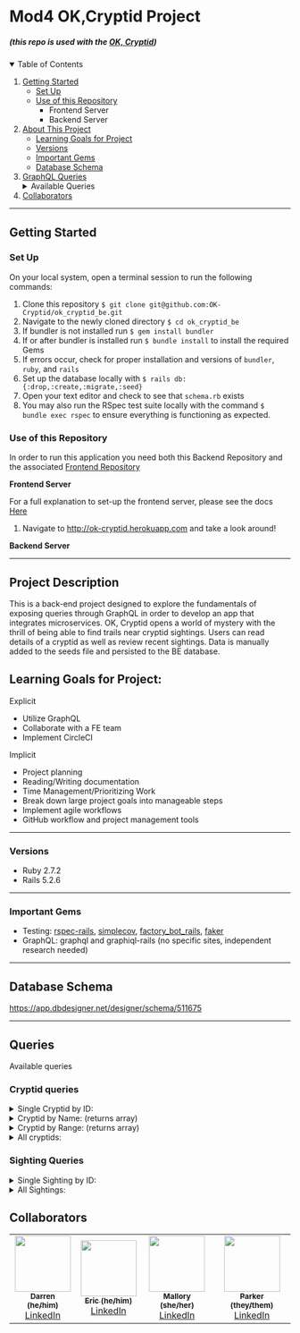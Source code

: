 

# Mod4 OK,Cryptid Project
#####  (this repo is used with the [OK, Cryptid](https://github.com/OK-Cryptid/ok_cryptid_be))

<details open="open">
  <summary>Table of Contents</summary>
  <ol>
    <li>
      <a href="#getting-started">Getting Started</a>
      <ul>
        <li><a href="#set-up">Set Up</a></li>
        <li><a href="#use-of-this-repository">Use of this Repository</a>
          <ul>
            <li>Frontend Server</li>
            <li>Backend Server</li>
          </ul>
        </li>
    </li>
    </ul>
    <li>
      <a href="#project-description">About This Project</a>
      <ul>
        <li><a href="#learning-goals-for-project">Learning Goals for Project</a></li>
        <li><a href="#versions">Versions</a></li>
        <li><a href="#important-gems">Important Gems</a></li>
        <li><a href="#database-schema">Database Schema</a></li>
      </ul>
    </li>
    <li>
      <a href="#graphql">GraphQL Queries</a>
      <details>
        <summary>Available Queries</summary>
        <ul>
          <li><a href="#cryptid-queries">Cryptid Queries</a></li>
          <li><a href="#sighting-queries">Sighting Queries</a></li>
        </ul>
      </details>
    </li>
    <li><a href="#collaborators">Collaborators</a></li>
  </ol>
</details>

----------

## Getting Started

### Set Up
On your local system, open a terminal session to run the following commands:
1. Clone this repository `$ git clone git@github.com:OK-Cryptid/ok_cryptid_be.git`
2. Navigate to the newly cloned directory `$ cd ok_cryptid_be`
3. If bundler is not installed run `$ gem install bundler`
4. If or after bundler is installed run `$ bundle install` to install the required Gems
5. If errors occur, check for proper installation and versions of `bundler`, `ruby`, and `rails`
6. Set up the database locally with `$ rails db:{:drop,:create,:migrate,:seed}`
7. Open your text editor and check to see that `schema.rb` exists
8. You may also run the RSpec test suite locally with the command `$ bundle exec rspec` to ensure everything is functioning as expected.

### Use of this Repository
In order to run this application you need both this Backend Repository and the associated [Frontend Repository](https://github.com/OK-Cryptid/ok-cryptid-fe)

**Frontend Server**
 
For a full explanation to set-up the frontend server, please see the docs [Here](https://github.com/OK-Cryptid/ok-cryptid-fe#readme)

<!-- On you command line:
1. Navigate to the local directory where the frontend repo is housed
2. Start the Frontend server with `$ rails s` and navigate to http://localhost:3000/ or http://ok-cryptid.herokuapp.com in your web browser. Here you are able to interact with the application. -->

<!-- 1.  Navigate to http://ok-cryptid.herokuapp.com and take a look around! -->
1. Navigate to http://ok-cryptid.herokuapp.com and take a look around!

**Backend Server**
 
<!-- On your command line:
1. Navigate to the local directory where the backend repo is housed
2. Run `$ rails s` to run the server locally
3. Open a web browser and navigate to http://localhost:3000/graphiql
4. Here you are able to explore the queries exposed by the API! -->

----------

## Project Description

This is a back-end project designed to explore the fundamentals of exposing queries through GraphQL in order to develop an app that integrates microservices. OK, Cryptid opens a world of mystery with the thrill of being able to find trails near cryptid sightings. Users can read details of a cryptid as well as review recent sightings. Data is manually added to the seeds file and persisted to the BE database. 

## Learning Goals for Project:

Explicit
- Utilize GraphQL
- Collaborate with a FE team
- Implement CircleCI

Implicit
- Project planning
- Reading/Writing documentation
- Time Management/Prioritizing Work
- Break down large project goals into manageable steps
- Implement agile workflows
- GitHub workflow and project management tools

----------

### Versions

- Ruby 2.7.2
- Rails 5.2.6

----------

### Important Gems

- Testing: [rspec-rails](https://github.com/rspec/rspec-rails), [simplecov](https://github.com/simplecov-ruby/simplecov), [factory_bot_rails](https://github.com/thoughtbot/factory_bot_rails), [faker](https://github.com/vajradog/faker-rails)
- GraphQL: graphql and graphiql-rails (no specific sites, independent research needed) 

----------

## Database Schema

https://app.dbdesigner.net/designer/schema/511675


----------

## Queries
Available queries

### Cryptid queries
<details>
    <summary> Single Cryptid by ID: </summary>

```
Query
{
 cryptidById(id: "6") {
  name
  dangerLevel
  description
  image
  range
  sightings{
    title
   }
 }
}
  
response
  
{
  "data": {
    "cryptidById": {
      "name": "Bigfoot",
      "dangerLevel": "6",
      "description": "Bigfoot, also called Sasquatch (from Salish se’sxac: “wild men”) is a large, hairy, humanlike creature described as ranging from 6 to 15 feet tall. It is observed standing on two feet, often giving off a foul smell, and moving silently or emitting a high-pitched cry. Footprints have measured up to 24 inches in width.",
      "image": "https://bit.ly/3JKsNDs",
      "range": "Rocky Mountains, Appalachian Trial, Coastal Plain",
      "sightings": [
        {
          "title": "Black Mesa Research Facility"
        },
        {
          "title": "Sector G Hydro Electric"
        },
        {
          "title": "Sector E Biodome Complex"
        }
      ]
    }
  }
}
```

</details>

<details>
    <summary> Cryptid by Name: (returns array) </summary>

```
Query
{
 cryptidByName(Name: "bigfoot") {
  name
  dangerLevel
  description
  image
  range
  sightings{
    title
   }
 }
}
  
response
  
{
  "data": {
    "cryptidByName": [
      {
        "name": "Bigfoot",
        "dangerLevel": "6",
        "description": "Bigfoot, also called Sasquatch (from Salish se’sxac: “wild men”) is a large, hairy, humanlike creature described as ranging from 6 to 15 feet tall. It is observed standing on two feet, often giving off a foul smell, and moving silently or emitting a high-pitched cry. Footprints have measured up to 24 inches in width.",
        "image": "https://bit.ly/3JKsNDs",
        "range": "Rocky Mountains, Appalachian Trial, Coastal Plain",
        "sightings": [
          {
            "title": "Black Mesa Research Facility"
          },
          {
            "title": "Sector G Hydro Electric"
          },
          {
            "title": "Sector E Biodome Complex"
          }
        ]
      }
    ]
  }
}
```

</details>

<details>
    <summary>Cryptid by Range: (returns array) </summary>

```
Query
{
 cryptidByRange(range: "colorado") {
  name
  dangerLevel
  description
  image
  range
  sightings{
    title
   }
 }
}
  
response
  
{
  "data": {
    "cryptidByRange": [
      {
        "name": "Tommyknocker",
        "dangerLevel": "1",
        "description": "A subterranean gnome-like creature described as a littler person approximately 2ft tall, with a disproportionately large head, long arms, wrinkled skin, and white whiskers. It sometimes wears a tiny version of standard miner's garb and commits random mischief, such as stealing miners' unattencded tools and food.",
        "image": "https://bit.ly/3qDsItE",
        "range": "underground Pennsylvania, Colorado, Nevada, California",
        "sightings": [
          {
            "title": "Nova Prospekt"
          },
          {
            "title": "Sector E Biodome Complex"
          },
          {
            "title": "Section A-17 Prototype Labs"
          }
        ]
      }
    ]
  }
}
```

</details>

<details>
    <summary> All cryptids: </summary>

```
Query
{
 getCryptids {
  name
  dangerLevel
  description
  image
  range
  sightings{
    title
   }
 }
}
  
response
  
{
  "data": {
    "getCryptids": [
      {
        "name": "Bigfoot",
        "dangerLevel": "6",
        "description": "Bigfoot, also called Sasquatch (from Salish se’sxac: “wild men”) is a large, hairy, humanlike creature described as ranging from 6 to 15 feet tall. It is observed standing on two feet, often giving off a foul smell, and moving silently or emitting a high-pitched cry. Footprints have measured up to 24 inches in width.",
        "image": "https://bit.ly/3JKsNDs",
        "range": "Rocky Mountains, Appalachian Trial, Coastal Plain",
        "sightings": [
          {
            "title": "Black Mesa Research Facility"
          },
          {
            "title": "Sector G Hydro Electric"
          },
          {
            "title": "Sector E Biodome Complex"
          }
        ]
      },
      {
        "name": "Mothman",
        "dangerLevel": "4",
        "description": "Mothman is a black 10-foot creature with wings and red eyes.",
        "image": "https://bit.ly/3INwjLP",
        "range": "West Virginia, Chicago",
        "sightings": [
          {
            "title": "Sector B Coolant Reserve"
          },
          {
            "title": "Black Mesa Research Facility"
          },
          {
            "title": "Xen"
          }
        ]
      },
      {
        "name": "Nightcrawler",
        "dangerLevel": "5",
        "description": "Nightcrawlers appear to be relatively short creatures (approx. 1.5 meters) with most of their height being made up of their legs as they possess an extremely small upper body. It is an extremely thin, white humanoid with no discernible arms.",
        "image": "https://bit.ly/37Yiei1",
        "range": "California",
        "sightings": [
          {
            "title": "Sector G Hydro Electric"
          },
          {
            "title": "Black Mesa Research Facility"
          },
          {
            "title": "Ravenholm"
          }
        ]
      },
      {
        "name": "Chupacabra",
        "dangerLevel": "6",
        "description": "The chupacabra, literally 'goat-sucker' in Spanish, is described as dog-like or reptilian and alien-like. A heavy creature, approximately the size of a small bear, with a row of spines reaching from the neck to the base of the tail, its name comes from the creature's reported vampirism-- it is said to attack and drink the blood of livestock, particularly goats.",
        "image": "https://bit.ly/3wGyYov",
        "range": "Southwestern US, Puerto Rico, Maine",
        "sightings": [
          {
            "title": "Sector D Administration"
          },
          {
            "title": "Sector C Test Labs"
          },
          {
            "title": "Citadel"
          }
        ]
      },
      {
        "name": "Tommyknocker",
        "dangerLevel": "1",
        "description": "A subterranean gnome-like creature described as a littler person approximately 2ft tall, with a disproportionately large head, long arms, wrinkled skin, and white whiskers. It sometimes wears a tiny version of standard miner's garb and commits random mischief, such as stealing miners' unattencded tools and food.",
        "image": "https://bit.ly/3qDsItE",
        "range": "underground Pennsylvania, Colorado, Nevada, California",
        "sightings": [
          {
            "title": "Nova Prospekt"
          },
          {
            "title": "Sector E Biodome Complex"
          },
          {
            "title": "Section A-17 Prototype Labs"
          }
        ]
      },
      {
        "name": "Skin-walker",
        "dangerLevel": "5",
        "description": "A skin-walker is a type of harmful witch who has the ability to turn into, possess, or disguise themselves as an animal for the purpose of committing harm. Skin-walkers are not well understood outside of Navajo culture, mostly due to reluctance to discuss the subject with outsiders.",
        "image": "https://bit.ly/3uzpUPx",
        "range": "unknown",
        "sightings": [
          {
            "title": "Black Mesa East"
          },
          {
            "title": "Sector C Test Labs"
          },
          {
            "title": "Sector C Test Labs"
          }
        ]
      },
      {
        "name": "Alien",
        "dangerLevel": "2",
        "description": "Also called extraterrestrial life, aliens are intelligent beings that do not originate from earth.",
        "image": "https://bit.ly/3tHKvBO",
        "range": "unknown",
        "sightings": [
          {
            "title": "Black Mesa East"
          },
          {
            "title": "White Forest"
          },
          {
            "title": "Black Mesa East"
          }
        ]
      },
      {
        "name": "Loch Ness Monster",
        "dangerLevel": "7",
        "description": "A creature affectionately known as Nessie, it is a large, long-necked creature that inhabits Loch Ness in the Scottish Highlands.",
        "image": "https://bit.ly/3Nons6V",
        "range": "Scottish Highlands",
        "sightings": [
          {
            "title": "Sector G Hydro Electric"
          },
          {
            "title": "Sector G Hydro Electric"
          },
          {
            "title": "Xen"
          }
        ]
      }
    ]
  }
}
```

</details>

### Sighting Queries

<details>
    <summary> Single Sighting by ID: </summary>

```
Query
  
{
  sightingById(id: "4") {
    description
    image
    location
    title
    trailLinks
  }
}
  
response
  
{
  "data": {
    "sightingById": {
      "description": "A youth group was camping in the Marble Mountain Wilderness when leader Jim Mills noticed a strange-looking creature skulking along a ridge nearby.",
      "image": "https://loremflickr.com/300/300/cryptid",
      "location": "Idaho",
      "title": "Sector G Hydro Electric",
      "trailLinks": [
        "mclaughlin.com",
        "barrows-hane.biz",
        "gulgowski.name"
      ]
    }
  }
}
```

</details>

<details>
    <summary> All Sightings: </summary>

```
Query
  
{
  sightings {
    description
    image
    location
    title
    trailLinks
  }
}
  
response
  
{
  "data": {
    "sightings": [
      {
        "description": "Spotted Bigfoot along the highway near millstone. Described the creature as having looked back at them on the shoulder of the road — an encounter that ultimately lasted seconds",
        "image": "sighting image 1",
        "location": "Millstone, PE",
        "title": "Black Mesa Research Facility",
        "trailLinks": [
          "swift.biz",
          "rolfson-frami.net",
          "quigley-nienow.name"
        ]
      },
      {
        "description": "A youth group was camping in the Marble Mountain Wilderness when leader Jim Mills noticed a strange-looking creature skulking along a ridge nearby.",
        "image": "https://loremflickr.com/300/300/cryptid",
        "location": "Idaho",
        "title": "Sector G Hydro Electric",
        "trailLinks": [
          "mclaughlin.com",
          "barrows-hane.biz",
          "gulgowski.name"
        ]
      },
      {
        "description": "A hiker was walking when he spotted a large creature to the left in the woods. As he approached, the creature stood up on two legs and started throwing rocks at him.",
        "image": "https://loremflickr.com/300/300/cryptid",
        "location": "Iowa",
        "title": "Sector E Biodome Complex",
        "trailLinks": [
          "block.info",
          "farrell-veum.name",
          "feest.name"
        ]
      },
      {
        "description": "Five gravediggers claimed to see a human-like figure soaring just above them in the autumn trees.",
        "image": "https://loremflickr.com/300/300/cryptid",
        "location": "Ohio",
        "title": "Sector B Coolant Reserve",
        "trailLinks": [
          "streich-greenholt.biz",
          "kulas.net",
          "hessel.biz"
        ]
      },
      {
        "description": "A man was driving along State Route 2 saw something jump from tree to tree. He pulled off the road and snapped some pictures. In the pictures, the creature appears to have wings with pointed tips and long legs, bent at an awkward angle.",
        "image": "https://loremflickr.com/300/300/cryptid",
        "location": "Maryland",
        "title": "Black Mesa Research Facility",
        "trailLinks": [
          "effertz.biz",
          "zemlak.co",
          "block.biz"
        ]
      },
      {
        "description": "A man saw something that resembled a humanoid pterodactyl flying awkwardly.",
        "image": "https://loremflickr.com/300/300/cryptid",
        "location": "Iowa",
        "title": "Xen",
        "trailLinks": [
          "howell-fadel.biz",
          "marquardt-flatley.biz",
          "kilback.com"
        ]
      },
      {
        "description": "A man put up trail cameras in his yard to see what was causing his dogs to bark during the night. The cameras captured images of strange pale, small, armless creatures walking.",
        "image": "https://loremflickr.com/300/300/cryptid",
        "location": "California",
        "title": "Sector G Hydro Electric",
        "trailLinks": [
          "mayer.com",
          "okuneva.info",
          "schroeder.name"
        ]
      },
      {
        "description": "A 17 year old motorist saw a strange thing on the side of the road when driving at night. It was thin and pale with long legs, and moved oddly as if disjointed.",
        "image": "https://loremflickr.com/300/300/cryptid",
        "location": "Delaware",
        "title": "Black Mesa Research Facility",
        "trailLinks": [
          "hermiston.io",
          "veum.info",
          "bernhard-moore.io"
        ]
      },
      {
        "description": "A video captured on home surveillance system shows a white creature with long legs and no upper body walking slowly across the yard.",
        "image": "https://loremflickr.com/300/300/cryptid",
        "location": "Kansas",
        "title": "Ravenholm",
        "trailLinks": [
          "klocko.com",
          "senger.biz",
          "fisher-marquardt.info"
        ]
      },
      {
        "description": "A woman spotted a creature standing upright, resembling a reptilian kangaroo with huge red eyes. It ran into the brush when she screamed. Later, the livestock on the property were found to be dead. They were not eaten or mutilated, but were drained of blood.",
        "image": "https://loremflickr.com/300/300/cryptid",
        "location": "Oregon",
        "title": "Sector D Administration",
        "trailLinks": [
          "dicki-hane.name",
          "towne.org",
          "armstrong-schuppe.io"
        ]
      },
      {
        "description": "Two seven year old boys described seeing a dog-like creature with a row of spines down its back standing on its hind legs near the barn. Six of the family goats were found drained of blood approximately 40 feet away from where the creature had been lurking.",
        "image": "https://loremflickr.com/300/300/cryptid",
        "location": "North Carolina",
        "title": "Sector C Test Labs",
        "trailLinks": [
          "quigley.info",
          "bergstrom.name",
          "lemke.net"
        ]
      },
      {
        "description": "A man saw a large black-haired creature with red eyes and clawed hands come out of the trees and attack the family dog. He ran to get his gun, but when he returned, the creature was gone and the family dog was left dead with puncture wounds to neck.",
        "image": "https://loremflickr.com/300/300/cryptid",
        "location": "Georgia",
        "title": "Citadel",
        "trailLinks": [
          "fisher.info",
          "lebsack.com",
          "nikolaus.io"
        ]
      },
      {
        "description": "A miner heard the voice of a young boy calling for help while deep inside the mines. Coworkers warned him not to follow the voice, but he reportedly felt compelled to make sure the boy was safe. When he went into a tunnel to search for the child, coworkers reported that they heard knocking and whispering sounds and shouted for him to turn back. He responded that he thought he saw a small figure perched high up in the cave. The tunnel then collapsed, killing him.",
        "image": "https://loremflickr.com/300/300/cryptid",
        "location": "West Virginia",
        "title": "Nova Prospekt",
        "trailLinks": [
          "pfannerstill.net",
          "pfannerstill-towne.org",
          "moore.net"
        ]
      },
      {
        "description": "Four men exploring a cave area started hearing a voice whispering their names, and a sequence of knocking from deeper in the cave. Two of the men felt it was a warning and decided to exit the cave while the other two stayed behind, laughing and jokingly calling out to the voices. The two men that remained were crushed in a sudden cave-in ten minutes later.",
        "image": "https://loremflickr.com/300/300/cryptid",
        "location": "Wisconsin",
        "title": "Sector E Biodome Complex",
        "trailLinks": [
          "schmidt.org",
          "skiles.co",
          "kilback-lubowitz.net"
        ]
      },
      {
        "description": "A group of men working in a local mine reported to their supervisor that when working in a certain area, they have been getting pelted with rocks, their tools are being taken, their lights keep inexplicably going out, and their ladders are being shaken. Several men have reported to hearing the voice of a coworker who died in an accident the previous year.",
        "image": "https://loremflickr.com/300/300/cryptid",
        "location": "Florida",
        "title": "Section A-17 Prototype Labs",
        "trailLinks": [
          "lesch.io",
          "boyer-haley.co",
          "considine.io"
        ]
      },
      {
        "description": "A man walking with his dogs on his farm in the evening started hearing voices talking in a language he could not understand. Suddenly there was a strong wind and he came up on a creature that appeared to be a wolf, but three times larger than the size of a normal wolf, and with glowing orange eyes. It began to growl, so he shot his rifle at it, but the bullet hit the creature and fell into the snow like a pebble. A strong gust of wind blew again, and the creature quickly turned and disappeared into the darkness. When the man went over to where it had been standing, there were no prints or tracks in the snow, the only mark was the spot where his bullet fell in the snow.",
        "image": "https://loremflickr.com/300/300/cryptid",
        "location": "Pennsylvania",
        "title": "Black Mesa East",
        "trailLinks": [
          "berge.info",
          "nitzsche.io",
          "fritsch-schmidt.biz"
        ]
      },
      {
        "description": "A woman driving along a highway at night was overcome with a sudden overwhelming feeling of dread. She felt an urging in her mind that she should turn around and go back the other direction on the road. She shook off the feeling and continued, thinking it was only anxiety being on the road alone. She then saw in the corner of her headlight on the shoulder, a strange animal running alongside her truck, keeping pace at 70mph. It turned and looked at her and she slammed on her breaks, startled. She stated it had a face that resembled a human, but different. When she shined her light where the creature had been, there was nothing there. She decided to turn around and go back.",
        "image": "https://loremflickr.com/300/300/cryptid",
        "location": "Maine",
        "title": "Sector C Test Labs",
        "trailLinks": [
          "bradtke.info",
          "botsford.co",
          "carter.com"
        ]
      },
      {
        "description": "A father and son on a hunting ranch out before sunrise both reported the sudden onset of a feeling of being watched. They shined their flashlights out of the hunting blind and saw something dart away in the periphery. Figuring it was probably nothing of concern, they both shrugged it off. A short time later, the son needed to use the bathroom and exited the blind with the father following behind. When they turned around, they reported that standing in front of them was a mangled-looking coyote-human hybrid creature standing on its hind legs looking at them. They both panicked and tried to scramble back into the blind, and the creature darted into the trees.",
        "image": "https://loremflickr.com/300/300/cryptid",
        "location": "New Mexico",
        "title": "Sector C Test Labs",
        "trailLinks": [
          "west.biz",
          "ernser.com",
          "okon.org"
        ]
      },
      {
        "description": "A man was awoken during the night to an extremely bright light shining in through his bedroom window. He decided to get out of bed to see where the light was coming from outside. He was startled to find a figure standing in his room between himself and his window. He was unable to move or scream, and the figure approached him. It reached out and began tapping on his forehead with what felt like something sharp or pointed. He blacked out and woke up on the floor the next morning. He was found to have a small unexplained red spot of broken skin in the center of his forehead.",
        "image": "https://loremflickr.com/300/300/cryptid",
        "location": "Iowa",
        "title": "Black Mesa East",
        "trailLinks": [
          "mcclure.io",
          "huels.name",
          "runolfsdottir.co"
        ]
      },
      {
        "description": "A family of six was sitting around a campfire in their back yard late at night. They reported that suddenly a blinding blue light appeared above them. The next thing they remember, they were all standing inside their house facing the back door.",
        "image": "https://loremflickr.com/300/300/cryptid",
        "location": "West Virginia",
        "title": "White Forest",
        "trailLinks": [
          "huel.biz",
          "cassin.com",
          "steuber.org"
        ]
      },
      {
        "description": "A woman with a sick elderly dog was sitting on the floor comforting her pet. She heard a strange sound and a small humanoid creature with large eyes appeared beside her. The creature reached out and rested its hand on the dog. The womans husband entered the room, and jumped back, not knowing what the creature was. It was startled and darted outside through the dog door.",
        "image": "https://loremflickr.com/300/300/cryptid",
        "location": "Maryland",
        "title": "Black Mesa East",
        "trailLinks": [
          "lebsack.co",
          "nader-frami.name",
          "cormier.io"
        ]
      },
      {
        "description": "A group of friends vacationing on a boat reported seeing a huge creature with a long neck arch out of the water.",
        "image": "https://loremflickr.com/300/300/cryptid",
        "location": "Utah",
        "title": "Sector G Hydro Electric",
        "trailLinks": [
          "schulist.name",
          "kuphal-stracke.com",
          "hoeger-hirthe.info"
        ]
      },
      {
        "description": "Police received multiple calls of a strange extremely large creature swimming at high speed and emitting a low freqency noise.",
        "image": "https://loremflickr.com/300/300/cryptid",
        "location": "Maine",
        "title": "Sector G Hydro Electric",
        "trailLinks": [
          "grimes.com",
          "cummings-schmeler.net",
          "reilly.net"
        ]
      },
      {
        "description": "A group of college students playing with a drone recorded a massive unknown creature swimming in the loch.",
        "image": "https://loremflickr.com/300/300/cryptid",
        "location": "Colorado",
        "title": "Xen",
        "trailLinks": [
          "padberg-hoppe.name",
          "mohr.com",
          "block.biz"
        ]
      }
    ]
  }
}
```

</details>


## Collaborators


<!-- ALL-CONTRIBUTORS-LIST:START - Do not remove or modify this section -->
<!-- prettier-ignore-start -->
<!-- markdownlint-disable -->
<table>
  <tr>
    <!-- Darren -->
    <td align="center"><a href="https://github.com/dkulback"><img src="https://avatars.githubusercontent.com/u/83717116?v=4" width="100px;" alt=""/><br /><sub><b>Darren (he/him)</b></sub></a><br /><a href="https://www.linkedin.com/in/darren-kulback-9b2394189/" title="Code"> LinkedIn </a></td>
    <!-- Eric -->
    <td align="center"><a href="https://github.com/echon006"><img src="https://avatars.githubusercontent.com/u/89038271?v=4" width="100px;" alt=""/><br /><sub><b>Eric (he/him)</b></sub></a><br /><a href="https://www.linkedin.com/in/eric-chon-70049b161/" title="Code">  LinkedIn  </a></td>
    <!-- Mallory -->
    <td align="center"><a href="https://github.com/Malllll12"><img src="https://avatars.githubusercontent.com/u/69017022?v=4" width="100px;" alt=""/><br /><sub><b>Mallory (she/her)</b></sub></a><br /><a href="https://www.linkedin.com/in/mallory-vining/" title="Code"> LinkedIn </a></td>
    <!-- Parker -->
     <td align="center"><a href="https://github.com/ParkerLockhart"><img src="https://avatars.githubusercontent.com/u/88950699?v=4" width="100px;" alt=""/><br /><sub><b>Parker (they/them)</b></sub></a><br /><a href="https://www.linkedin.com/in/parker-lockhart/" title="Code"> LinkedIn </a></td>
  </tr>
</table>

<!-- markdownlint-restore -->
<!-- prettier-ignore-end -->

<!-- ALL-CONTRIBUTORS-LIST:END -->
